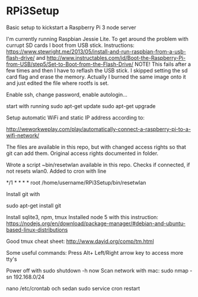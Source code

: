 # RPi3Setup
Basic setup to kickstart a Raspberry Pi 3 node server

I'm currently running Raspbian Jessie Lite. 
To get around the problem with currupt SD cards I boot from USB stick. Instructions:
https://www.stewright.me/2013/05/install-and-run-raspbian-from-a-usb-flash-drive/
and
http://www.instructables.com/id/Boot-the-Raspberry-Pi-from-USB/step5/Set-to-Boot-from-the-Flash-Drive/
NOTE! This fails after a few times and then I have to reflash the USB stick.
I skipped setting the sd card flag and erase the memory. Actually I burned the same image onto it and just edited the file where rootfs is set.

Enable ssh, change password, enable autologin...

start with running 
sudo apt-get update
sudo apt-get upgrade

Setup automatic WiFi and static IP address according to:

http://weworkweplay.com/play/automatically-connect-a-raspberry-pi-to-a-wifi-network/

The files are available in this repo, but with changed access rights so that git can add them. Original access rights documented in folder.

Wrote a script ~bin/resetwlan available in this repo. Checks if connected, if not resets wlan0. Added to cron with line

*/1 * * * * root  /home/username/RPi3Setup/bin/resetwlan

Install git with 

sudo apt-get install git

Install sqlite3, npm, tmux
Installed node 5 with this instruction:
https://nodejs.org/en/download/package-manager/#debian-and-ubuntu-based-linux-distributions

Good tmux cheat sheet:
http://www.dayid.org/comp/tm.html

Some useful commands: 
Press Alt+ Left/Right arrow key to access more tty's

Power off with sudo shutdown -h now
Scan network with mac: sudo nmap -sn 192.168.0/24

nano /etc/crontab och sedan sudo service cron restart
